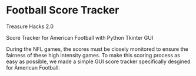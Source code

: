 # Football Score Tracker
Treasure Hacks 2.0

Score Tracker for American Football with Python Tkinter GUI

During the NFL games, the scores must be closely monitored to ensure the fairness of these high intensity games. To make this scoring process as easy as possible, we made a simple GUI score tracker specifically desgined for American Football.
